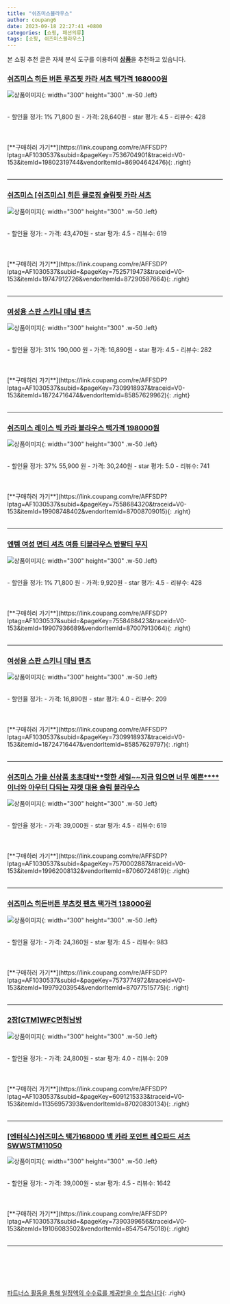 ```yaml
---
title: "쉬즈미스블라우스"
author: coupang6
date: 2023-09-18 22:27:41 +0800
categories: [쇼핑, 패션의류]
tags: [쇼핑, 쉬즈미스블라우스]
---
```


본 쇼핑 추천 글은 자체 분석 도구를 이용하여 [**상품**](https://link.coupang.com/a/bao1ui)을 추천하고 있습니다.

### [쉬즈미스 히든 버튼 루즈핏 카라 셔츠 택가격 168000원](https://link.coupang.com/re/AFFSDP?lptag=AF1030537&subid=&pageKey=7536704901&traceid=V0-153&itemId=19802319744&vendorItemId=86904642476)

![상품이미지](https://thumbnail7.coupangcdn.com/thumbnails/remote/230x230ex/image/vendor_inventory/7a21/d4b4345055719c7628c51792ac68ba72e1c85e55216b65e3e47a93fe7ccd.jpg){: width="300" height="300" .w-50 .left}


<br>
- 할인율 정가: 1%  71,800   원
- 가격: 28,640원
- star 평가: 4.5
- 리뷰수: 428
<br>
<br>
<br>
<br>
[**구매하러 가기**](https://link.coupang.com/re/AFFSDP?lptag=AF1030537&subid=&pageKey=7536704901&traceid=V0-153&itemId=19802319744&vendorItemId=86904642476){: .right}
<br>
<br>

---

### [쉬즈미스 [쉬즈미스] 히든 클로징 슬림핏 카라 셔츠](https://link.coupang.com/re/AFFSDP?lptag=AF1030537&subid=&pageKey=7525719473&traceid=V0-153&itemId=19747912726&vendorItemId=87290587664)

![상품이미지](https://thumbnail8.coupangcdn.com/thumbnails/remote/230x230ex/image/vendor_inventory/d89a/1695520e1d0bb8b8a7c6656137d7ad5e27dab72466ecd94ee1516cbb8a62.jpg){: width="300" height="300" .w-50 .left}


<br>
- 할인율 정가: 
- 가격: 43,470원
- star 평가: 4.5
- 리뷰수: 619
<br>
<br>
<br>
<br>
[**구매하러 가기**](https://link.coupang.com/re/AFFSDP?lptag=AF1030537&subid=&pageKey=7525719473&traceid=V0-153&itemId=19747912726&vendorItemId=87290587664){: .right}
<br>
<br>

---

### [여성용 스판 스키니 데님 팬츠](https://link.coupang.com/re/AFFSDP?lptag=AF1030537&subid=&pageKey=7309918937&traceid=V0-153&itemId=18724716474&vendorItemId=85857629962)

![상품이미지](https://thumbnail7.coupangcdn.com/thumbnails/remote/230x230ex/image/vendor_inventory/1ece/32feeb70ba39bd2fd8da21acc8ce040e1f8ad0cf6208e0740277037382fa.jpg){: width="300" height="300" .w-50 .left}


<br>
- 할인율 정가: 31%  190,000   원
- 가격: 16,890원
- star 평가: 4.5
- 리뷰수: 282
<br>
<br>
<br>
<br>
[**구매하러 가기**](https://link.coupang.com/re/AFFSDP?lptag=AF1030537&subid=&pageKey=7309918937&traceid=V0-153&itemId=18724716474&vendorItemId=85857629962){: .right}
<br>
<br>

---

### [쉬즈미스 레이스 빅 카라 블라우스 택가격 198000원](https://link.coupang.com/re/AFFSDP?lptag=AF1030537&subid=&pageKey=7558684320&traceid=V0-153&itemId=19908748402&vendorItemId=87008709015)

![상품이미지](https://thumbnail6.coupangcdn.com/thumbnails/remote/230x230ex/image/vendor_inventory/3302/3ddd7fd3a83f940c6abf450de6ec21040d378570b28136e8a35a666c412e.jpg){: width="300" height="300" .w-50 .left}


<br>
- 할인율 정가: 37%  55,900   원
- 가격: 30,240원
- star 평가: 5.0
- 리뷰수: 741
<br>
<br>
<br>
<br>
[**구매하러 가기**](https://link.coupang.com/re/AFFSDP?lptag=AF1030537&subid=&pageKey=7558684320&traceid=V0-153&itemId=19908748402&vendorItemId=87008709015){: .right}
<br>
<br>

---

### [엔템 여성 면티 셔츠 여름 티블라우스 반팔티 무지](https://link.coupang.com/re/AFFSDP?lptag=AF1030537&subid=&pageKey=7558488423&traceid=V0-153&itemId=19907936689&vendorItemId=87007913064)

![상품이미지](https://thumbnail10.coupangcdn.com/thumbnails/remote/230x230ex/image/vendor_inventory/20f1/a44fc35fa49d1559b6e8623bca21e735a1216e5588686526f4ad71a6e59b.jpg){: width="300" height="300" .w-50 .left}


<br>
- 할인율 정가: 1%  71,800   원
- 가격: 9,920원
- star 평가: 4.5
- 리뷰수: 428
<br>
<br>
<br>
<br>
[**구매하러 가기**](https://link.coupang.com/re/AFFSDP?lptag=AF1030537&subid=&pageKey=7558488423&traceid=V0-153&itemId=19907936689&vendorItemId=87007913064){: .right}
<br>
<br>

---

### [여성용 스판 스키니 데님 팬츠](https://link.coupang.com/re/AFFSDP?lptag=AF1030537&subid=&pageKey=7309918937&traceid=V0-153&itemId=18724716447&vendorItemId=85857629797)

![상품이미지](https://thumbnail7.coupangcdn.com/thumbnails/remote/230x230ex/image/vendor_inventory/6d57/01f6fb061f11aa3b0aa082cb3322796a7579d7b84f4c975f8993dca78ba0.jpg){: width="300" height="300" .w-50 .left}


<br>
- 할인율 정가: 
- 가격: 16,890원
- star 평가: 4.0
- 리뷰수: 209
<br>
<br>
<br>
<br>
[**구매하러 가기**](https://link.coupang.com/re/AFFSDP?lptag=AF1030537&subid=&pageKey=7309918937&traceid=V0-153&itemId=18724716447&vendorItemId=85857629797){: .right}
<br>
<br>

---

### [쉬즈미스 가을 신상품 초초대박**핫한 세일~~지금 입으면 너무 예쁜****이너와 아우터 다되는 쟈켓 대용 슬림 블라우스](https://link.coupang.com/re/AFFSDP?lptag=AF1030537&subid=&pageKey=7570002887&traceid=V0-153&itemId=19962008132&vendorItemId=87060724819)

![상품이미지](https://thumbnail7.coupangcdn.com/thumbnails/remote/230x230ex/image/vendor_inventory/1ccd/a7d796c8a446818b3dc9ba6bb8708600a7b08c5b7529209ecaaca1854cac.jpg){: width="300" height="300" .w-50 .left}


<br>
- 할인율 정가: 
- 가격: 39,000원
- star 평가: 4.5
- 리뷰수: 619
<br>
<br>
<br>
<br>
[**구매하러 가기**](https://link.coupang.com/re/AFFSDP?lptag=AF1030537&subid=&pageKey=7570002887&traceid=V0-153&itemId=19962008132&vendorItemId=87060724819){: .right}
<br>
<br>

---

### [쉬즈미스 히든버튼 부츠컷 팬츠 택가격 138000원](https://link.coupang.com/re/AFFSDP?lptag=AF1030537&subid=&pageKey=7573774972&traceid=V0-153&itemId=19979203954&vendorItemId=87077515775)

![상품이미지](https://thumbnail9.coupangcdn.com/thumbnails/remote/230x230ex/image/vendor_inventory/045d/350337c05561eeb9e4724ab056e3f028e1e8ea44ca9b90c047b702087290.jpg){: width="300" height="300" .w-50 .left}


<br>
- 할인율 정가: 
- 가격: 24,360원
- star 평가: 4.5
- 리뷰수: 983
<br>
<br>
<br>
<br>
[**구매하러 가기**](https://link.coupang.com/re/AFFSDP?lptag=AF1030537&subid=&pageKey=7573774972&traceid=V0-153&itemId=19979203954&vendorItemId=87077515775){: .right}
<br>
<br>

---

### [2장[GTM]WFC면청남방](https://link.coupang.com/re/AFFSDP?lptag=AF1030537&subid=&pageKey=6091215333&traceid=V0-153&itemId=11356957393&vendorItemId=87020830134)

![상품이미지](https://thumbnail7.coupangcdn.com/thumbnails/remote/230x230ex/image/vendor_inventory/789f/e42d8658d5a443c9491d1c413d4f04f22b0ade443aa17a0da8194b6ab56f.jpg){: width="300" height="300" .w-50 .left}


<br>
- 할인율 정가: 
- 가격: 24,800원
- star 평가: 4.0
- 리뷰수: 209
<br>
<br>
<br>
<br>
[**구매하러 가기**](https://link.coupang.com/re/AFFSDP?lptag=AF1030537&subid=&pageKey=6091215333&traceid=V0-153&itemId=11356957393&vendorItemId=87020830134){: .right}
<br>
<br>

---

### [[엔터식스]쉬즈미스 택가168000 백 카라 포인트 레오파드 셔츠SWWSTM11050](https://link.coupang.com/re/AFFSDP?lptag=AF1030537&subid=&pageKey=7390399656&traceid=V0-153&itemId=19106083502&vendorItemId=85475475018)

![상품이미지](https://thumbnail9.coupangcdn.com/thumbnails/remote/230x230ex/image/vendor_inventory/1096/8ec74d41baafba32fc2e4c5480efe2bd976ded317d18a5d5bb2e795b9c85.jpg){: width="300" height="300" .w-50 .left}


<br>
- 할인율 정가: 
- 가격: 39,000원
- star 평가: 4.5
- 리뷰수: 1642
<br>
<br>
<br>
<br>
[**구매하러 가기**](https://link.coupang.com/re/AFFSDP?lptag=AF1030537&subid=&pageKey=7390399656&traceid=V0-153&itemId=19106083502&vendorItemId=85475475018){: .right}
<br>
<br>

---
<br><br><br><br><br> [파트너스 활동을 통해 일정액의 수수료를 제공받을 수 있습니다](https://link.coupang.com/a/bao1ui){: .right}